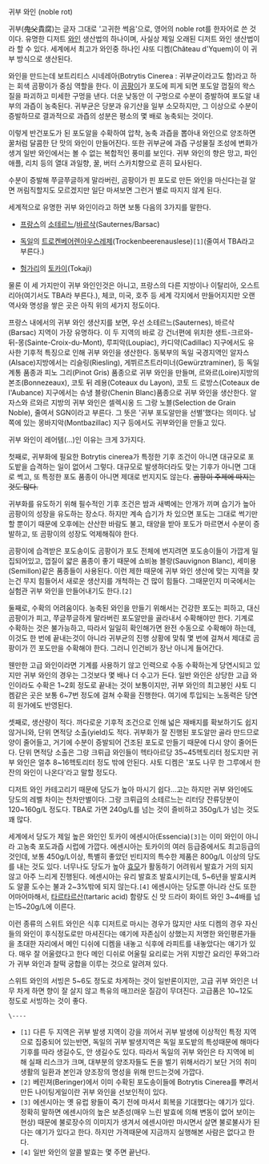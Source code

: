 귀부 와인 (noble rot)

귀부(<del>鬼父</del>貴腐)는 글자 그대로 '고귀한 썩음'으로, 영어의 noble rot를 한자어로 쓴 것이다. 유명한 디저트
[와인](%EC%99%80%EC%9D%B8.md) 생산법의 하나이며, 사실상 제일 오래된 디저트 와인 생산법이라 할 수 있다. 세계에서
최고가 와인중 하나인 샤또 디켐(Château d'Yquem)이 이 귀부 방식으로 생산된다.

와인을 만드는데 보트리티스 시네레아(Botrytis Cinerea : 귀부균이라고도 함)라고 하는 회색 곰팡이가 중심 역할을 한다. 이
[곰팡이](%EA%B3%B0%ED%8C%A1%EC%9D%B4.md)가 포도에 피게 되면 포도알 껍질의 왁스질을 파괴하고 미세한 구멍을
낸다. 더운 낮동안 이 구멍으로 수분이 증발하여 포도알 내부의 과즙이 농축된다. 귀부균은 당분과 유기산을 일부 소모하지만, 그 이상으로
수분이 증발하므로 결과적으로 과즙의 성분은 평소의 몇 배로 농축되는 것이다.

이렇게 반건포도가 된 포도알을 수확하여 압착, 농축 과즙을 뽑아내 와인으로 양조하면 꿀처럼 달콤한 단 맛의 와인이 만들어진다. 또한 귀부균에
과즙 구성물질 조성에 변화가 생겨 일반 와인에서는 볼 수 없는 복합적인 풍미를 보인다. 귀부 와인의 향은 망고, 파인애플, 리치 등의 열대
과일향, 꿀, 버터 스카치향으로 흔히 묘사된다.

수분이 증발해 쭈글쭈글하게 말라버린, 곰팡이가 핀 포도로 만든 와인을 마신다는걸 알면 꺼림직할지도 모르겠지만 일단 마셔보면 그런거 별로
따지지 않게 된다.

세계적으로 유명한 귀부 와인이라고 하면 보통 다음의 3가지를 말한다.

  * [프랑스](%ED%94%84%EB%9E%91%EC%8A%A4.md)의 [소테르느](%EC%86%8C%ED%85%8C%EB%A5%B4%EB%8A%90.md)/[바르삭](%EB%B0%94%EB%A5%B4%EC%82%AD.md)(Sauternes/Barsac)  

  * [독일](%EB%8F%85%EC%9D%BC.md)의 [트로켄베어렌아우스레제](%ED%8A%B8%EB%A1%9C%EC%BC%84%EB%B2%A0%EC%96%B4%EB%A0%8C%EC%95%84%EC%9A%B0%EC%8A%A4%EB%A0%88%EC%A0%9C.md)(Trockenbeerenauslese)`[1]`(줄여서 TBA라고 부른다.)  

  * [헝가리](%ED%97%9D%EA%B0%80%EB%A6%AC.md)의 [토카이](%ED%86%A0%EC%B9%B4%EC%9D%B4.md)(Tokaji)  

물론 이 세 가지만이 귀부 와인인것은 아니고, 프랑스의 다른 지방이나 이탈리아, 오스트리아(여기서도 TBA라 부른다.), 체코, 미국, 호주
등 세계 각지에서 만들어지지만 오랜 역사와 명성을 쌓은 곳은 아직 위의 세가지 정도이다.

프랑스 내에서의 귀부 와인 생산지를 보면, 우선 소테르느(Sauternes), 바르삭(Barsac) 지역이 가장 유명하다. 이 두 지역의
바로 강 건너편에 위치한 생트-크르와-뒤-몽(Sainte-Croix-du-Mont), 루피악(Loupiac), 카디약(Cadillac)
지구에서도 유사한 기후적 특징으로 인해 귀부 와인을 생산한다. 동북부의 독일 국경지역인 알자스(Alsace)지방에서는
리슬링(Riesling), 게뷔르츠트라미너(Gewürztraminer), 등 독일 계통 품종과 피노 그리(Pinot Gris) 품종으로 귀부
와인을 만들며, 르와르(Loire)지방의 본조(Bonnezeaux), 코토 뒤 레용(Coteaux du Layon), 코토 드
로방스(Coteaux de l'Aubance) 지구에서는 슈냉 블랑(Chenin Blanc)품종으로 귀부 와인을 생산한다. 알자스와 르와르
지방의 귀부 와인은 셀렉시옹 드 그랑 노블(Selection de Grain Noble), 줄여서 SGN이라고 부른다. 그 뜻은 '귀부
포도알만을 선별'했다는 의미다. 남쪽에 있는 몽바지악(Montbazillac) 지구 등에서도 귀부와인을 만들고 있다.

귀부 와인이 레어템(...)인 이유는 크게 3가지다.

첫째로, 귀부화에 필요한 Botrytis cinerea가 특정한 기후 조건이 아니면 대규모로 포도밭을 습격하는 일이 없어서 그렇다. 대규모로
발생하더라도 맞는 기후가 아니면 그대로 썩고, 또 특정한 포도 품종이 아니면 제대로 번지지도 않는다. <del>곰팡이 주제에 따지는것도
많다.</del>

귀부화를 유도하기 위해 필수적인 기후 조건은 밤과 새벽에는 안개가 끼며 습기가 높아 곰팡이의 성장을 유도하는 장소다. 하지만 계속 습기가 차
있으면 포도는 그대로 썩기만 할 뿐이기 때문에 오후에는 산산한 바람도 불고, 태양을 받아 포도가 마르면서 수분이 증발하고, 또 곰팡이의
성장도 억제해줘야 한다.

곰팡이에 습격받은 포도송이도 곰팡이가 포도 전체에 번지려면 포도송이들이 가깝게 밀집되어있고, 껍질이 얇은 품종이 좋기 때문에 쇼비뇽
블랑(Sauvignon Blanc), 세미용(Semillon)같은 품종들이 사용된다. 이런 제한 때문에 귀부 와인 생산에 맞는 지역을 찾는건
무지 힘들어서 새로운 생산지를 개척하는 건 많이 힘들다. 그때문인지 미국에서는 실험관 귀부 와인을 만들어내기도 한다.`[2]`

둘째로, 수확의 어려움이다. 농축된 와인을 만들기 위해서는 건강한 포도는 피하고, 대신 곰팡이가 피고, 쭈글쭈글하게 말라버린 포도알만을
골라내서 수확해야만 한다. 기계로 수확하는 것은 불가능하고, 따라서 일일히 확인해가면 완전 수동으로 수확해야 하는데, 이것도 한 번에
끝내는것이 아니라 귀부균의 진행 상황에 맞춰 몇 번에 걸쳐서 제대로 곰팡이가 낀 포도만을 수확해야 한다. 그러니 인건비가 장난 아니게
들어간다.

웬만한 고급 와인이라면 기계를 사용하기 않고 인력으로 수동 수확하는게 당연시되고 있지만 귀부 와인의 경우는 그것보다 몇 배나 더 수고가
든다. 일반 와인은 상당한 고급 와인이라도 수확은 1~2회 정도로 끝내는 것이 보통이지만, 귀부 와인의 최고봉인 샤토 디켐같은 곳은 보통
6~7번 정도에 걸쳐 수확을 진행한다. 여기에 투입되는 노동력은 당연히 원가에도 반영된다.

셋째로, 생산량이 적다. 까다로운 기후적 조건으로 인해 넓은 재배지를 확보하기도 쉽지 않거니와, 단위 면적당 소출(yield)도 적다.
귀부화가 잘 진행된 포도알만 골라 만드므로 양이 줄어들고, 거기에 수분이 증발되어 건조된 포도로 만들기 때문에 다시 양이 줄어든다. 단위
면적당 소출은 그랑 크뤼급 와인들이 헥타아르당 35~45헥토리터 정도지만 귀부 와인은 얼추 8~16헥토리터 정도 밖에 안된다. 샤토 디켐은
'포도 나무 한 그루에서 한 잔의 와인이 나온다'라고 말할 정도다.

디저트 와인 카테고리기 때문에 당도가 높아 마시기 쉽다...고는 하지만 귀부 와인에도 당도의 레벨 차이는 천차만별이다. 그랑 크뤼급의
소테르느는 리터당 잔류당분이 120~160g/L 정도다. TBA로 가면 240g/L를 넘는 것이 즐비하고 350g/L가 넘는 것도 꽤 많다.

세계에서 당도가 제일 높은 와인인 토카이 에센시아(Essencia)`[3]`는 이미 와인이 아니라 고농축 포도과즙 시럽에 가깝다. 에센시아는
토카이의 여러 등급중에서도 최고등급의 것인데, 보통 450g/L이상, 특별히 좋았던 빈티지의 특수한 제품은 800g/L 이상의 당도를 내는
것도 있다. 너무나도 당도가 높아 [효모](%ED%9A%A8%EB%AA%A8.md)가 활동하기 어려워서 발효가 거의 되지 않고 아주
느리게 진행된다. 에센시아는 유리 발효조 발효시키는데, 5~6년을 발효시켜도 알콜 도수는 불과 2~3%밖에 되지 않는다.`[4]` 에센시아는
당도뿐 아니라 산도 또한 어마어마해서,
[타르타르산](%ED%83%80%EB%A5%B4%ED%83%80%EB%A5%B4%EC%82%B0.md)(tartaric acid)
함량도 신 맛 드라이 화이트 와인 3~4배를 넘는15~20g/L에 이른다.

이런 종류의 스위트 와인은 식후 디저트로 마시는 경우가 많지만 샤또 디켐의 경우 자신들의 와인이 후식정도로만 마셔진다는 얘기에 자존심이
상했는지 저명한 와인평론가들을 초대한 자리에서 메인 디쉬에 디켐을 내놓고 식후에 라피트를 내놓았다는 얘기가 있다. 매우 잘 어울렸다고 한다
메인 디쉬로 어울릴 요리로는 거위 지방간 요리인 푸와그라가 귀부 와인과 찰떡 궁합을 이루는 것으로 알려져 있다.

스위트 와인의 서빙은 5~6도 정도로 차게하는 것이 일반론이지만, 고급 귀부 와인은 너무 차게 하면 향이 잘 살지 않고 특유의 매끄러운
질감이 무뎌진다. 고급품은 10~12도 정도로 서빙하는 것이 좋다.  

`\----`

  * `[1]` 다른 두 지역은 귀부 발생 지역이 강을 끼어서 귀부 발생에 이상적인 특정 지역으로 집중되어 있는반면, 독일의 귀부 발생지역은 독일 포도밭의 특성때문에 해마다 기후를 따라 생길수도, 안 생길수도 있다. 따라서 독일의 귀부 와인은 타 지역에 비해 실패 리스크가 크며, 대부분의 양조자들도 돈을 벌기 위해서라기 보단 거의 취미생활의 일환과 본인과 양조장의 명성을 위해 만드는것에 가깝다.
  * `[2]` 베린져(Beringer)에서 이미 수확된 포도송이들에 Botrytis Cinerea를 뿌려서 만든 나이팅게일이란 귀부 와인을 선보인적이 있다.
  * `[3]` 에센시아는 옛 유럽 왕들이 죽기 전에 마셔서 회복을 기대했다는 얘기가 있다. 정확히 말하면 에센시아의 높은 보존성(매우 느린 발효에 의해 변동이 없어 보이는 현상) 때문에 불로장수의 이미지가 생겨서 에센시아만 마시면서 살면 불로불사가 된다는 얘기가 있다고 한다. 하지만 가격때문에 지금까지 실행해본 사람은 없다고 한다.
  * `[4]` 일반 와인의 알콜 발효는 몇 주면 끝난다.

